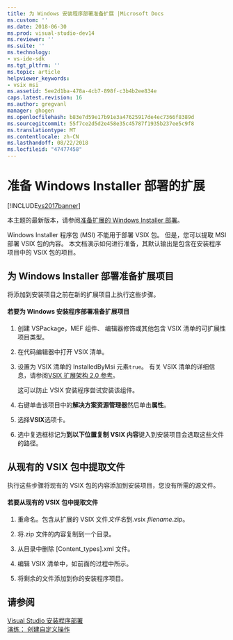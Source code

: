 ```yaml
---
title: 为 Windows 安装程序部署准备扩展 |Microsoft Docs
ms.custom: ''
ms.date: 2018-06-30
ms.prod: visual-studio-dev14
ms.reviewer: ''
ms.suite: ''
ms.technology:
- vs-ide-sdk
ms.tgt_pltfrm: ''
ms.topic: article
helpviewer_keywords:
- vsix msi
ms.assetid: 5ee2d1ba-478a-4cb7-898f-c3b4b2ee834e
caps.latest.revision: 16
ms.author: gregvanl
manager: ghogen
ms.openlocfilehash: b83e7d59e17b91e3a47625917de4ec7366f8389d
ms.sourcegitcommit: 55f7ce2d5d2e458e35c45787f1935b237ee5c9f8
ms.translationtype: MT
ms.contentlocale: zh-CN
ms.lasthandoff: 08/22/2018
ms.locfileid: "47477458"
---
```

# <a name="preparing-extensions-for-windows-installer-deployment"></a>准备 Windows Installer 部署的扩展
[!INCLUDE[vs2017banner](../includes/vs2017banner.md)]

本主题的最新版本，请参阅[准备扩展的 Windows Installer 部署](https://docs.microsoft.com/visualstudio/extensibility/preparing-extensions-for-windows-installer-deployment)。  
  
Windows Installer 程序包 (MSI) 不能用于部署 VSIX 包。 但是，您可以提取 MSI 部署 VSIX 包的内容。 本文档演示如何进行准备，其默认输出是包含在安装程序项目中的 VSIX 包的项目。  
  
## <a name="preparing-an-extension-project-for-windows-installer-deployment"></a>为 Windows Installer 部署准备扩展项目  
 将添加到安装项目之前在新的扩展项目上执行这些步骤。  
  
#### <a name="to-prepare-an-extension-project-for-windows-installer-deployment"></a>若要为 Windows 安装程序部署准备扩展项目  
  
1.  创建 VSPackage，MEF 组件、 编辑器修饰或其他包含 VSIX 清单的可扩展性项目类型。  
  
2.  在代码编辑器中打开 VSIX 清单。  
  
3.  设置为 VSIX 清单的 InstalledByMsi 元素`true`。 有关 VSIX 清单的详细信息，请参阅[VSIX 扩展架构 2.0 参考](../extensibility/vsix-extension-schema-2-0-reference.md)。  
  
     这可以防止 VSIX 安装程序尝试安装该组件。  
  
4.  右键单击该项目中的**解决方案资源管理器**然后单击**属性**。  
  
5.  选择**VSIX**选项卡。  
  
6.  选中复选框标记为**到以下位置复制 VSIX 内容**键入到安装项目会选取这些文件的路径。  
  
## <a name="extracting-files-from-an-existing-vsix-package"></a>从现有的 VSIX 包中提取文件  
 执行这些步骤将现有的 VSIX 包的内容添加到安装项目，您没有所需的源文件。  
  
#### <a name="to-extract-files-from-an-existing-vsix-package"></a>若要从现有的 VSIX 包中提取文件  
  
1.  重命名。包含从扩展的 VSIX 文件*文件名*到.vsix *filename*.zip。  
  
2.  将.zip 文件的内容复制到一个目录。  
  
3.  从目录中删除 [Content_types].xml 文件。  
  
4.  编辑 VSIX 清单中，如前面的过程中所示。  
  
5.  将剩余的文件添加到你的安装程序项目。  
  
## <a name="see-also"></a>请参阅  
 [Visual Studio 安装程序部署](http://msdn.microsoft.com/en-us/121be21b-b916-43e2-8f10-8b080516d2a0)   
 [演练： 创建自定义操作](http://msdn.microsoft.com/en-us/4bd4b63a-2b91-431e-839c-5752443f0eaf)

